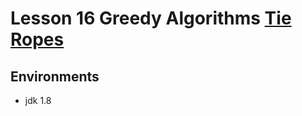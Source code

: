 # Lesson 16 Greedy Algorithms [Tie Ropes](https://app.codility.com/programmers/lessons/16-greedy_algorithms/tie_ropes)

## Environments

- jdk 1.8
